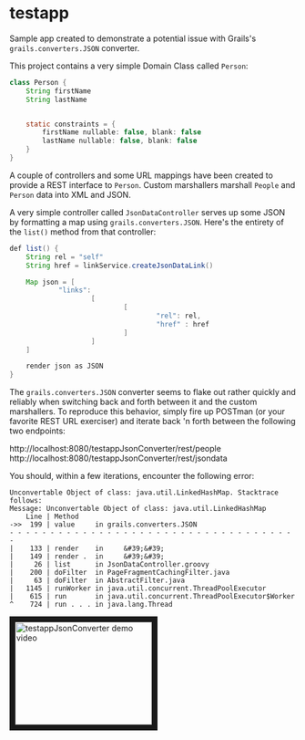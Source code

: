 testapp
=======

Sample app created to demonstrate a potential issue with Grails's `grails.converters.JSON` converter.

This project contains a very simple Domain Class called `Person`:

```java
class Person {
    String firstName
    String lastName


    static constraints = {
        firstName nullable: false, blank: false
        lastName nullable: false, blank: false
    }
}
```

A couple of controllers and some URL mappings have been created to provide a REST interface to `Person`.
Custom marshallers marshall `People` and `Person` data into XML and JSON.

A very simple controller called `JsonDataController` serves up some JSON by formatting a map using
`grails.converters.JSON`.  Here's the entirety of the `list()` method from that controller:

```java
def list() {
    String rel = "self"
    String href = linkService.createJsonDataLink()

    Map json = [
            "links":
                    [
                            [
                                    "rel": rel,
                                    "href" : href
                            ]
                    ]
    ]

    render json as JSON
}
```

The `grails.converters.JSON` converter seems to flake out rather quickly and reliably when switching
back and forth between it and the custom marshallers.  To reproduce this behavior, simply fire up
POSTman (or your favorite REST URL exerciser) and iterate back 'n forth between the following two endpoints:

http://localhost:8080/testappJsonConverter/rest/people
http://localhost:8080/testappJsonConverter/rest/jsondata

You should, within a few iterations, encounter the following error:

```
Unconvertable Object of class: java.util.LinkedHashMap. Stacktrace follows:
Message: Unconvertable Object of class: java.util.LinkedHashMap
    Line | Method
->>  199 | value     in grails.converters.JSON
- - - - - - - - - - - - - - - - - - - - - - - - - - - - - - - - - - - -
|    133 | render    in     &#39;&#39;
|    149 | render .  in     &#39;&#39;
|     26 | list      in JsonDataController.groovy
|    200 | doFilter  in PageFragmentCachingFilter.java
|     63 | doFilter  in AbstractFilter.java
|   1145 | runWorker in java.util.concurrent.ThreadPoolExecutor
|    615 | run       in java.util.concurrent.ThreadPoolExecutor$Worker
^    724 | run . . . in java.lang.Thread
```

<a href="http://www.youtube.com/watch?feature=player_embedded&v=oMXyhNCqyn4"
   target="_blank"><img src="http://img.youtube.com/vi/oMXyhNCqyn4/0.jpg"
   alt="testappJsonConverter demo video" width="240" height="180" border="10" /></a>
